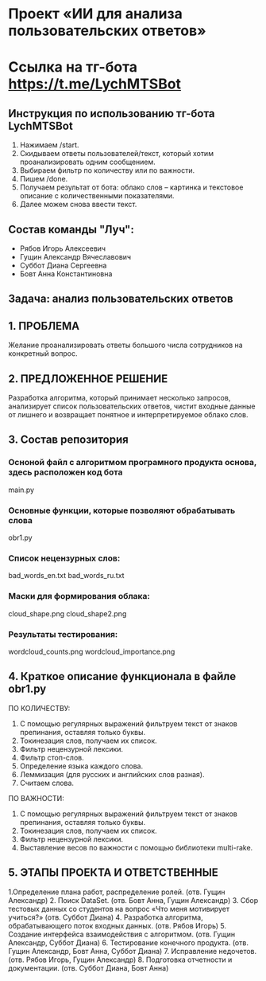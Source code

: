 # Проект «ИИ для анализа пользовательских ответов»
# Ссылка на тг-бота https://t.me/LychMTSBot
## Инструкция по использованию тг-бота LychMTSBot
1.	Нажимаем /start.
2.	Скидываем ответы пользователей/текст, который хотим проанализировать одним сообщением.
3.	Выбираем фильтр по количеству или по важности.
4.	Пишем /done.
5.	Получаем результат от бота: облако слов – картинка и текстовое описание с количественными показателями.
6.	Далее можем снова ввести текст.


## Состав команды "Луч":
- Рябов Игорь Алексеевич
- Гущин Александр Вячеславович
- Суббот Диана Сергеевна
- Бовт Анна Константиновна

## Задача: анализ пользовательских ответов

## 1.	ПРОБЛЕМА

Желание проанализировать ответы большого числа сотрудников на конкретный вопрос.


## 2.	ПРЕДЛОЖЕННОЕ РЕШЕНИЕ
Разработка алгоритма, который принимает несколько запросов, анализирует список пользовательских ответов, чистит входные данные от лишнего и возвращает понятное и интерпретируемое облако слов.



## 3. Состав репозитория 

### Осноной файл с алгоритмом програмного продукта основа, здесь расположен код бота
main.py 

### Основные функции, которые позволяют обрабатывать слова
obr1.py

### Список нецензурных слов: 
bad_words_en.txt
bad_words_ru.txt

### Маски для формирования облака:
cloud_shape.png
cloud_shape2.png 

### Результаты тестирования:
wordcloud_counts.png
wordcloud_importance.png

## 4. Краткое описание функционала в файле obr1.py
ПО КОЛИЧЕСТВУ:
1. С помощью регулярных выражений фильтруем текст от знаков препинания, оставляя только буквы. 
2. Токинезация слов, получаем их список. 
3. Фильтр нецензурной лексики. 
4. Фильтр стоп-слов. 
5. Определение языка каждого слова. 
6. Леммизация (для русских и английских слов разная). 
7. Считаем слова.

ПО ВАЖНОСТИ:
1. С помощью регулярных выражений фильтруем текст от знаков препинания, оставляя только буквы. 
2. Токинезация слов, получаем их список. 
3. Фильтр нецензурной лексики. 
4. Выставление весов по важности с помощью библиотеки multi-rake.


## 5.	ЭТАПЫ ПРОЕКТА И ОТВЕТСТВЕННЫЕ
1.Определение плана работ, распределение ролей. (отв. Гущин Александр)
2. Поиск DataSet. (отв. Бовт Анна, Гущин Александр)
3. Сбор тестовых данных со студентов на вопрос «Что меня мотивирует учиться?» (отв. Суббот Диана)
4. Разработка алгоритма, обрабатывающего поток входных данных. (отв. Рябов Игорь)
5. Создание интерфейса взаимодействия с алгоритмом. (отв. Гущин Александр, Суббот Диана)
6. Тестирование конечного продукта. (отв. Гущин Александр, Бовт Анна, Суббот Диана) 
7. Исправление недочетов. (отв. Рябов Игорь, Гущин Александр)
8. Подготовка отчетности и документации. (отв. Суббот Диана, Бовт Анна)

